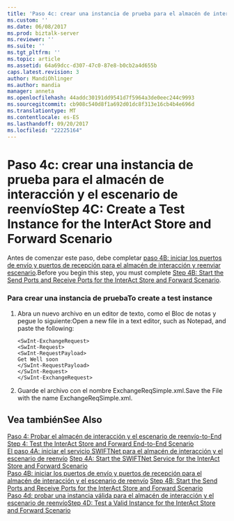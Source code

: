 ```yaml
---
title: 'Paso 4c: crear una instancia de prueba para el almacén de interacción y el escenario de reenvío | Documentos de Microsoft'
ms.custom: ''
ms.date: 06/08/2017
ms.prod: biztalk-server
ms.reviewer: ''
ms.suite: ''
ms.tgt_pltfrm: ''
ms.topic: article
ms.assetid: 64a69dcc-d307-47c0-87e8-b0cb2a4d655b
caps.latest.revision: 3
author: MandiOhlinger
ms.author: mandia
manager: anneta
ms.openlocfilehash: 44addc30191dd9541d7f5964a3de0eec244c9993
ms.sourcegitcommit: cb908c540d8f1a692d01dc8f313e16cb4b4e696d
ms.translationtype: MT
ms.contentlocale: es-ES
ms.lasthandoff: 09/20/2017
ms.locfileid: "22225164"
---
```

# <a name="step-4c-create-a-test-instance-for-the-interact-store-and-forward-scenario"></a><span data-ttu-id="897bf-102">Paso 4c: crear una instancia de prueba para el almacén de interacción y el escenario de reenvío</span><span class="sxs-lookup"><span data-stu-id="897bf-102">Step 4C: Create a Test Instance for the InterAct Store and Forward Scenario</span></span>
<span data-ttu-id="897bf-103">Antes de comenzar este paso, debe completar [paso 4B: iniciar los puertos de envío y puertos de recepción para el almacén de interacción y reenviar escenario](../../adapters-and-accelerators/fileact-interact/step-4b-start-the-send-and-receive-ports-for-interact-store-and-forward.md).</span><span class="sxs-lookup"><span data-stu-id="897bf-103">Before you begin this step, you must complete [Step 4B: Start the Send Ports and Receive Ports for the InterAct Store and Forward Scenario](../../adapters-and-accelerators/fileact-interact/step-4b-start-the-send-and-receive-ports-for-interact-store-and-forward.md).</span></span>  
  
### <a name="to-create-a-test-instance"></a><span data-ttu-id="897bf-104">Para crear una instancia de prueba</span><span class="sxs-lookup"><span data-stu-id="897bf-104">To create a test instance</span></span>  
  
1.  <span data-ttu-id="897bf-105">Abra un nuevo archivo en un editor de texto, como el Bloc de notas y pegue lo siguiente:</span><span class="sxs-lookup"><span data-stu-id="897bf-105">Open a new file in a text editor, such as Notepad, and paste the following:</span></span>  
  
    ```  
    <SwInt-ExchangeRequest>  
    <SwInt-Request>  
    <SwInt-RequestPayload>  
    Get Well soon  
    </SwInt-RequestPayload>  
    </SwInt-Request>  
    </SwInt-ExchangeRequest>  
    ```  
  
2.  <span data-ttu-id="897bf-106">Guarde el archivo con el nombre ExchangeReqSimple.xml.</span><span class="sxs-lookup"><span data-stu-id="897bf-106">Save the File with the name ExchangeReqSimple.xml.</span></span>  
  
## <a name="see-also"></a><span data-ttu-id="897bf-107">Vea también</span><span class="sxs-lookup"><span data-stu-id="897bf-107">See Also</span></span>  
 <span data-ttu-id="897bf-108">[Paso 4: Probar el almacén de interacción y el escenario de reenvío-to-End](../../adapters-and-accelerators/fileact-interact/step-4-test-the-interact-store-and-forward-end-to-end-scenario.md) </span><span class="sxs-lookup"><span data-stu-id="897bf-108">[Step 4: Test the InterAct Store and Forward End-to-End Scenario](../../adapters-and-accelerators/fileact-interact/step-4-test-the-interact-store-and-forward-end-to-end-scenario.md) </span></span>  
 <span data-ttu-id="897bf-109">[El paso 4A: iniciar el servicio SWIFTNet para el almacén de interacción y el escenario de reenvío](../../adapters-and-accelerators/fileact-interact/step-4a-start-the-swiftnet-service-for-the-interact-store-and-forward-scenario.md) </span><span class="sxs-lookup"><span data-stu-id="897bf-109">[Step 4A: Start the SWIFTNet Service for the InterAct Store and Forward Scenario](../../adapters-and-accelerators/fileact-interact/step-4a-start-the-swiftnet-service-for-the-interact-store-and-forward-scenario.md) </span></span>  
 <span data-ttu-id="897bf-110">[Paso 4B: iniciar los puertos de envío y puertos de recepción para el almacén de interacción y el escenario de reenvío](../../adapters-and-accelerators/fileact-interact/step-4b-start-the-send-and-receive-ports-for-interact-store-and-forward.md) </span><span class="sxs-lookup"><span data-stu-id="897bf-110">[Step 4B: Start the Send Ports and Receive Ports for the InterAct Store and Forward Scenario](../../adapters-and-accelerators/fileact-interact/step-4b-start-the-send-and-receive-ports-for-interact-store-and-forward.md) </span></span>  
 [<span data-ttu-id="897bf-111">Paso 4d: probar una instancia válida para el almacén de interacción y el escenario de reenvío</span><span class="sxs-lookup"><span data-stu-id="897bf-111">Step 4D: Test a Valid Instance for the InterAct Store and Forward Scenario</span></span>](../../adapters-and-accelerators/fileact-interact/step-4d-test-a-valid-instance-for-the-interact-store-and-forward-scenario.md)